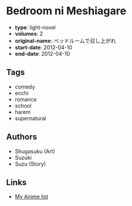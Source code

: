 # Bedroom ni Meshiagare

-   **type**: light-novel
-   **volumes**: 2
-   **original-name**: ベッドルームで召し上がれ
-   **start-date**: 2012-04-10
-   **end-date**: 2012-04-10

## Tags

-   comedy
-   ecchi
-   romance
-   school
-   harem
-   supernatural

## Authors

-   Shugasuku (Art)
-   Suzuki
-   Suzu (Story)

## Links

-   [My Anime list](https://myanimelist.net/manga/57971/Bedroom_ni_Meshiagare)
